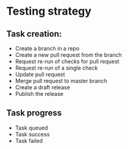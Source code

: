 # Testing strategy

## Task creation:

- Create a branch in a repo
- Create a new pull request from the branch
- Request re-run of checks for pull request
- Request re-run of a single check
- Update pull request
- Merge pull request to master branch
- Create a draft release
- Publish the release

## Task progress

- Task queued
- Task success
- Task failed
